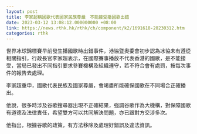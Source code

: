 ```yaml
---
layout: post
title: 李家超稱國歌代表國家民族尊嚴　不能接受播國歌出錯
date: 2023-03-12 13:08:12.000000000 +08:00
link: https://news.rthk.hk/rthk/ch/component/k2/1691618-20230312.htm
categories: rthk
---
```


世界冰球錦標賽早前發生播國歌時出錯事件，港協暨奧委會初步認為冰協未有遵從相關指引，行政長官李家超表示，在國際賽事播放不代表香港的國歌，是不能接受，當局已發出不同指引要求參賽機構及組織遵守，若不符合會有處罰，按每次事件的報告去處理。

李家超重申，國歌代表民族及國家尊嚴，會竭盡所能確保國歌在不同場合正確播出。

他說，很多時涉及谷歌搜尋器出現不正確結果，強調谷歌作為大機構，對保障國歌有道德及法律責任，希望雙方可以共同解決問題，亦已跟對方交涉多次。

他指出，根據谷歌的政策，有方法移除及處理好錯誤及違法資訊。
